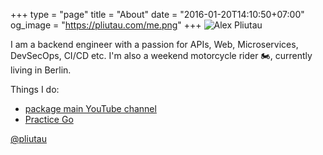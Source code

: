 +++
type = "page"
title = "About"
date = "2016-01-20T14:10:50+07:00"
og_image = "https://pliutau.com/me.png"
+++
![Alex Pliutau](https://pliutau.com/me.png)

I am a backend engineer with a passion for APIs, Web, Microservices, DevSecOps, CI/CD etc. I'm also a weekend motorcycle rider 🏍, currently living in Berlin.

Things I do:

 - [package main YouTube channel](https://www.youtube.com/packagemain)
 - [Practice Go](https://github.com/plutov/practice-go)

[@pliutau](https://twitter.com/pliutau)